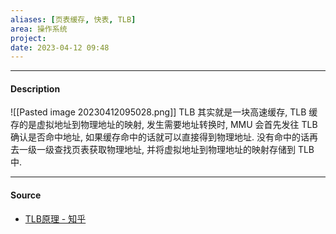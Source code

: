 ```yaml
---
aliases: [页表缓存, 快表, TLB]
area: 操作系统
project: 
date: 2023-04-12 09:48
---
```

---
#### Description
![[Pasted image 20230412095028.png]]
TLB 其实就是一块高速缓存, TLB 缓存的是虚拟地址到物理地址的映射, 发生需要地址转换时, MMU 会首先发往 TLB 确认是否命中地址, 如果缓存命中的话就可以直接得到物理地址. 没有命中的话再去一级一级查找页表获取物理地址, 并将虚拟地址到物理地址的映射存储到 TLB 中. 

---
#### Source
- [TLB原理 - 知乎](https://zhuanlan.zhihu.com/p/108425561)